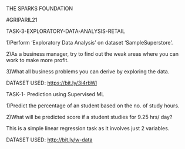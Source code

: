 THE SPARKS FOUNDATION

#GRIPARIL21

TASK-3-EXPLORATORY-DATA-ANALYSIS-RETAIL

1)Perform ‘Exploratory Data Analysis’ on dataset ‘SampleSuperstore’.

2)As a business manager, try to find out the weak areas where you can
  work to make more profit.
  
3)What all business problems you can derive by exploring the data.

DATASET USED: https://bit.ly/3i4rbWl

TASK-1- Prediction using Supervised ML

1)Predict the percentage of an student based on the no. of study hours.

2)What will be predicted score if a student studies for 9.25 hrs/ day?

This is a simple linear regression task as it involves just 2 variables.

DATASET USED: http://bit.ly/w-data
